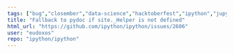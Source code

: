 ```yaml
---
tags: ["bug","closember","data-science","hacktoberfest","ipython","jupyter","notebook","python","repl"]
title: "Fallback to pydoc if site._Helper is not defined"
html_url: "https://github.com/ipython/ipython/issues/2606"
user: "eudoxos"
repo: "ipython/ipython"
---
```


